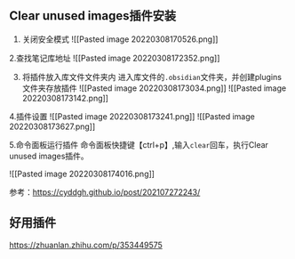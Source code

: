 ## Clear unused images插件安装
1. 关闭安全模式
![[Pasted image 20220308170526.png]]

2.查找笔记库地址
![[Pasted image 20220308172352.png]]

3. 将插件放入库文件文件夹内
进入库文件的`.obsidian`文件夹，并创建plugins文件夹存放插件
![[Pasted image 20220308173034.png]]
![[Pasted image 20220308173142.png]]

4.插件设置
![[Pasted image 20220308173241.png]]
![[Pasted image 20220308173627.png]]

5.命令面板运行插件
命令面板快捷键【ctrl+p】,输入`clear`回车，执行Clear unused images插件。

![[Pasted image 20220308174016.png]]

参考：https://cyddgh.github.io/post/202107272243/

## 好用插件

https://zhuanlan.zhihu.com/p/353449575